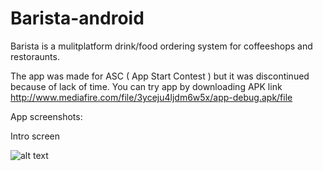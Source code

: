 # Barista-android

Barista is a mulitplatform drink/food ordering system for coffeeshops and restoraunts. 

The app was made for ASC ( App Start Contest ) but it was discontinued because of lack of time. You can try app by downloading APK link http://www.mediafire.com/file/3yceju4ljdm6w5x/app-debug.apk/file

App screenshots:

Intro screen

![alt text](https://imgur.com/a/4XHjLL8)

